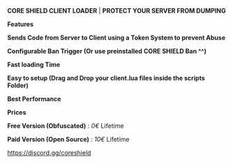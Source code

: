 **CORE SHIELD CLIENT LOADER** | **PROTECT YOUR SERVER FROM DUMPING**

__**Features**__

**Sends Code from Server to Client using a Token System to prevent Abuse**

**Configurable Ban Trigger (Or use preinstalled CORE SHIELD Ban ^^)**

**Fast loading Time**

**Easy to setup (Drag and Drop your client.lua files inside the scripts Folder)**

**Best Performance**

__**Prices**__

**Free Version (Obfuscated)** : *0€* Lifetime

**Paid Version (Open Source)** : *10€* Lifetime

https://discord.gg/coreshield
